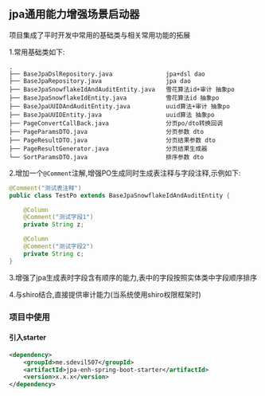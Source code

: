 ## jpa通用能力增强场景启动器

项目集成了平时开发中常用的基础类与相关常用功能的拓展

1.常用基础类如下:
```
.
├── BaseJpaDslRepository.java               jpa+dsl dao
├── BaseJpaRepository.java                  jpa dao
├── BaseJpaSnowflakeIdAndAuditEntity.java   雪花算法id+审计 抽象po
├── BaseJpaSnowflakeIdEntity.java           雪花算法id 抽象po
├── BaseJpaUUIDAndAuditEntity.java          uuid算法+审计 抽象po
├── BaseJpaUUIDEntity.java                  uuid算法 抽象po
├── PageConvertCallBack.java                分页po/dto转换回调
├── PageParamsDTO.java                      分页参数 dto
├── PageResultDTO.java                      分页结果参数 dto
├── PageResultGenerator.java                分页结果生成器
└── SortParamsDTO.java                      排序参数 dto
```

2.增加一个`@Comment`注解,增强PO生成同时生成表注释与字段注释,示例如下:
```java
@Comment("测试表注释")
public class TestPo extends BaseJpaSnowflakeIdAndAuditEntity {

    @Column
    @Comment("测试字段1")
    private String z;

    @Column
    @Comment("测试字段2")
    private String c;
}
```

3.增强了jpa生成表时字段含有顺序的能力,表中的字段按照实体类中字段顺序排序

4.与shiro结合,直接提供审计能力(当系统使用shiro权限框架时)

### 项目中使用

#### 引入starter

```xml
<dependency>
    <groupId>me.sdevil507</groupId>
    <artifactId>jpa-enh-spring-boot-starter</artifactId>
    <version>x.x.x</version>
</dependency>
```